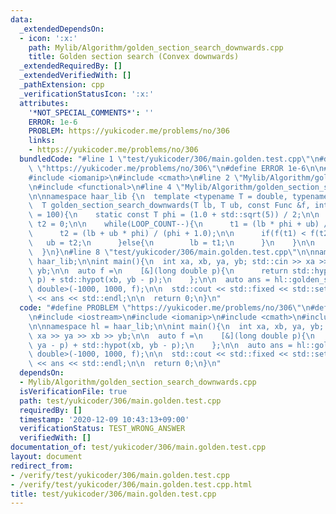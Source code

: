 ```yaml
---
data:
  _extendedDependsOn:
  - icon: ':x:'
    path: Mylib/Algorithm/golden_section_search_downwards.cpp
    title: Golden section search (Convex downwards)
  _extendedRequiredBy: []
  _extendedVerifiedWith: []
  _pathExtension: cpp
  _verificationStatusIcon: ':x:'
  attributes:
    '*NOT_SPECIAL_COMMENTS*': ''
    ERROR: 1e-6
    PROBLEM: https://yukicoder.me/problems/no/306
    links:
    - https://yukicoder.me/problems/no/306
  bundledCode: "#line 1 \"test/yukicoder/306/main.golden.test.cpp\"\n#define PROBLEM\
    \ \"https://yukicoder.me/problems/no/306\"\n#define ERROR 1e-6\n\n#include <iostream>\n\
    #include <iomanip>\n#include <cmath>\n#line 2 \"Mylib/Algorithm/golden_section_search_downwards.cpp\"\
    \n#include <functional>\n#line 4 \"Mylib/Algorithm/golden_section_search_downwards.cpp\"\
    \n\nnamespace haar_lib {\n  template <typename T = double, typename Func = std::function<T(T)>>\n\
    \  T golden_section_search_downwards(T lb, T ub, const Func &f, int LOOP_COUNT\
    \ = 100){\n    static const T phi = (1.0 + std::sqrt(5)) / 2;\n\n    T t1 = 0,\
    \ t2 = 0;\n\n    while(LOOP_COUNT--){\n      t1 = (lb * phi + ub) / (phi + 1.0);\n\
    \      t2 = (lb + ub * phi) / (phi + 1.0);\n\n      if(f(t1) < f(t2)){\n     \
    \   ub = t2;\n      }else{\n        lb = t1;\n      }\n    }\n\n    return lb;\n\
    \  }\n}\n#line 8 \"test/yukicoder/306/main.golden.test.cpp\"\n\nnamespace hl =\
    \ haar_lib;\n\nint main(){\n  int xa, xb, ya, yb; std::cin >> xa >> ya >> xb >>\
    \ yb;\n\n  auto f =\n    [&](long double p){\n      return std::hypot(xa, ya -\
    \ p) + std::hypot(xb, yb - p);\n    };\n\n  auto ans = hl::golden_section_search_downwards<long\
    \ double>(-1000, 1000, f);\n\n  std::cout << std::fixed << std::setprecision(12)\
    \ << ans << std::endl;\n\n  return 0;\n}\n"
  code: "#define PROBLEM \"https://yukicoder.me/problems/no/306\"\n#define ERROR 1e-6\n\
    \n#include <iostream>\n#include <iomanip>\n#include <cmath>\n#include \"Mylib/Algorithm/golden_section_search_downwards.cpp\"\
    \n\nnamespace hl = haar_lib;\n\nint main(){\n  int xa, xb, ya, yb; std::cin >>\
    \ xa >> ya >> xb >> yb;\n\n  auto f =\n    [&](long double p){\n      return std::hypot(xa,\
    \ ya - p) + std::hypot(xb, yb - p);\n    };\n\n  auto ans = hl::golden_section_search_downwards<long\
    \ double>(-1000, 1000, f);\n\n  std::cout << std::fixed << std::setprecision(12)\
    \ << ans << std::endl;\n\n  return 0;\n}\n"
  dependsOn:
  - Mylib/Algorithm/golden_section_search_downwards.cpp
  isVerificationFile: true
  path: test/yukicoder/306/main.golden.test.cpp
  requiredBy: []
  timestamp: '2020-12-09 10:43:13+09:00'
  verificationStatus: TEST_WRONG_ANSWER
  verifiedWith: []
documentation_of: test/yukicoder/306/main.golden.test.cpp
layout: document
redirect_from:
- /verify/test/yukicoder/306/main.golden.test.cpp
- /verify/test/yukicoder/306/main.golden.test.cpp.html
title: test/yukicoder/306/main.golden.test.cpp
---
```

